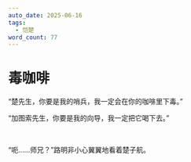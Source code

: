 ```yaml
---
auto_date: 2025-06-16
tags:
  - 恺楚
word_count: 77
---
```


# 毒咖啡

“楚先生，你要是我的哨兵，我一定会在你的咖啡里下毒。”

“加图索先生，你要是我的向导，我一定把它喝下去。”

<br>

“呃……师兄？”路明非小心翼翼地看着楚子航。
